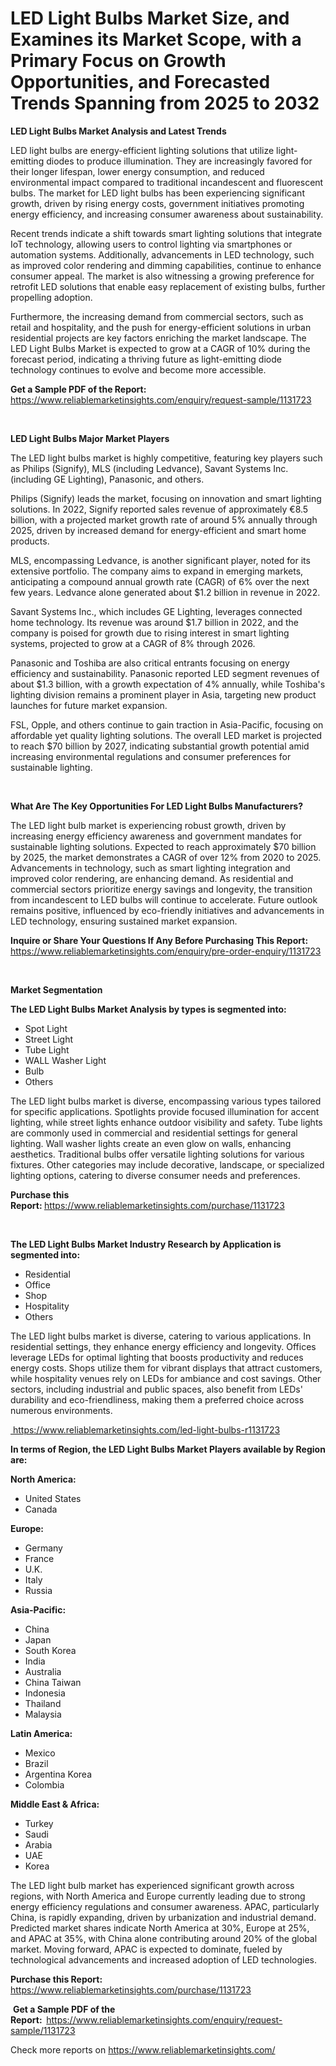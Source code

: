 <p><h1>LED Light Bulbs Market Size, and Examines its Market Scope, with a Primary Focus on Growth Opportunities, and Forecasted Trends Spanning from 2025 to 2032</h1></p><p><strong>LED Light Bulbs Market Analysis and Latest Trends</strong></p>
<p><p>LED light bulbs are energy-efficient lighting solutions that utilize light-emitting diodes to produce illumination. They are increasingly favored for their longer lifespan, lower energy consumption, and reduced environmental impact compared to traditional incandescent and fluorescent bulbs. The market for LED light bulbs has been experiencing significant growth, driven by rising energy costs, government initiatives promoting energy efficiency, and increasing consumer awareness about sustainability.</p><p>Recent trends indicate a shift towards smart lighting solutions that integrate IoT technology, allowing users to control lighting via smartphones or automation systems. Additionally, advancements in LED technology, such as improved color rendering and dimming capabilities, continue to enhance consumer appeal. The market is also witnessing a growing preference for retrofit LED solutions that enable easy replacement of existing bulbs, further propelling adoption.</p><p>Furthermore, the increasing demand from commercial sectors, such as retail and hospitality, and the push for energy-efficient solutions in urban residential projects are key factors enriching the market landscape. The LED Light Bulbs Market is expected to grow at a CAGR of 10% during the forecast period, indicating a thriving future as light-emitting diode technology continues to evolve and become more accessible.</p></p>
<p><strong>Get a Sample PDF of the Report:&nbsp;</strong> <a href="https://www.reliablemarketinsights.com/enquiry/request-sample/1131723?utm_campaign=2953&utm_medium=2&utm_source=Github&utm_content=ia&utm_term=06042025&utm_id=led-light-bulbs">https://www.reliablemarketinsights.com/enquiry/request-sample/1131723</a></p>
<p>&nbsp;</p>
<p><strong>LED Light Bulbs Major Market Players</strong></p>
<p><p>The LED light bulbs market is highly competitive, featuring key players such as Philips (Signify), MLS (including Ledvance), Savant Systems Inc. (including GE Lighting), Panasonic, and others. </p><p>Philips (Signify) leads the market, focusing on innovation and smart lighting solutions. In 2022, Signify reported sales revenue of approximately €8.5 billion, with a projected market growth rate of around 5% annually through 2025, driven by increased demand for energy-efficient and smart home products.</p><p>MLS, encompassing Ledvance, is another significant player, noted for its extensive portfolio. The company aims to expand in emerging markets, anticipating a compound annual growth rate (CAGR) of 6% over the next few years. Ledvance alone generated about $1.2 billion in revenue in 2022.</p><p>Savant Systems Inc., which includes GE Lighting, leverages connected home technology. Its revenue was around $1.7 billion in 2022, and the company is poised for growth due to rising interest in smart lighting systems, projected to grow at a CAGR of 8% through 2026.</p><p>Panasonic and Toshiba are also critical entrants focusing on energy efficiency and sustainability. Panasonic reported LED segment revenues of about $1.3 billion, with a growth expectation of 4% annually, while Toshiba's lighting division remains a prominent player in Asia, targeting new product launches for future market expansion.</p><p>FSL, Opple, and others continue to gain traction in Asia-Pacific, focusing on affordable yet quality lighting solutions. The overall LED market is projected to reach $70 billion by 2027, indicating substantial growth potential amid increasing environmental regulations and consumer preferences for sustainable lighting.</p></p>
<p>&nbsp;</p>
<p><strong>What Are The Key Opportunities For LED Light Bulbs Manufacturers?</strong></p>
<p><p>The LED light bulb market is experiencing robust growth, driven by increasing energy efficiency awareness and government mandates for sustainable lighting solutions. Expected to reach approximately $70 billion by 2025, the market demonstrates a CAGR of over 12% from 2020 to 2025. Advancements in technology, such as smart lighting integration and improved color rendering, are enhancing demand. As residential and commercial sectors prioritize energy savings and longevity, the transition from incandescent to LED bulbs will continue to accelerate. Future outlook remains positive, influenced by eco-friendly initiatives and advancements in LED technology, ensuring sustained market expansion.</p></p>
<p><strong>Inquire or Share Your Questions If Any Before Purchasing This Report:</strong> <a href="https://www.reliablemarketinsights.com/enquiry/pre-order-enquiry/1131723?utm_campaign=2953&utm_medium=2&utm_source=Github&utm_content=ia&utm_term=06042025&utm_id=led-light-bulbs">https://www.reliablemarketinsights.com/enquiry/pre-order-enquiry/1131723</a></p>
<p>&nbsp;</p>
<p><strong>Market Segmentation</strong></p>
<p><strong>The LED Light Bulbs Market Analysis by types is segmented into:</strong></p>
<p><ul><li>Spot Light</li><li>Street Light</li><li>Tube Light</li><li>WALL Washer Light</li><li>Bulb</li><li>Others</li></ul></p>
<p><p>The LED light bulbs market is diverse, encompassing various types tailored for specific applications. Spotlights provide focused illumination for accent lighting, while street lights enhance outdoor visibility and safety. Tube lights are commonly used in commercial and residential settings for general lighting. Wall washer lights create an even glow on walls, enhancing aesthetics. Traditional bulbs offer versatile lighting solutions for various fixtures. Other categories may include decorative, landscape, or specialized lighting options, catering to diverse consumer needs and preferences.</p></p>
<p><strong>Purchase this Report:&nbsp;</strong><a href="https://www.reliablemarketinsights.com/purchase/1131723?utm_campaign=2953&utm_medium=2&utm_source=Github&utm_content=ia&utm_term=06042025&utm_id=led-light-bulbs">https://www.reliablemarketinsights.com/purchase/1131723</a></p>
<p>&nbsp;</p>
<p><strong>The LED Light Bulbs Market Industry Research by Application is segmented into:</strong></p>
<p><ul><li>Residential</li><li>Office</li><li>Shop</li><li>Hospitality</li><li>Others</li></ul></p>
<p><p>The LED light bulbs market is diverse, catering to various applications. In residential settings, they enhance energy efficiency and longevity. Offices leverage LEDs for optimal lighting that boosts productivity and reduces energy costs. Shops utilize them for vibrant displays that attract customers, while hospitality venues rely on LEDs for ambiance and cost savings. Other sectors, including industrial and public spaces, also benefit from LEDs' durability and eco-friendliness, making them a preferred choice across numerous environments.</p></p>
<p><a href="https://www.reliablemarketinsights.com/led-light-bulbs-r1131723?utm_campaign=2953&utm_medium=2&utm_source=Github&utm_content=ia&utm_term=06042025&utm_id=led-light-bulbs">&nbsp;https://www.reliablemarketinsights.com/led-light-bulbs-r1131723</a></p>
<p><strong>In terms of Region, the LED Light Bulbs Market Players available by Region are:</strong></p>
<p>
    <p> <strong> North America: </strong>
        <ul>
            <li>United States</li>
            <li>Canada</li>
        </ul>
        </p> 
    <p> <strong> Europe: </strong>
        <ul>
            <li>Germany</li>
            <li>France</li>
            <li>U.K.</li>
            <li>Italy</li>
            <li>Russia</li>
        </ul>
        </p> 
    <p> <strong> Asia-Pacific: </strong>
        <ul>
            <li>China</li>
            <li>Japan</li>
            <li>South Korea</li>
            <li>India</li>
            <li>Australia</li>
            <li>China Taiwan</li>
            <li>Indonesia</li>
            <li>Thailand</li>
            <li>Malaysia</li>
        </ul>
        </p> 
    <p> <strong> Latin America: </strong>
        <ul>
            <li>Mexico</li>
            <li>Brazil</li>
            <li>Argentina Korea</li>
            <li>Colombia</li>
        </ul>
        </p> 
    <p> <strong> Middle East & Africa: </strong>
        <ul>
            <li>Turkey</li>
            <li>Saudi</li>
            <li>Arabia</li>
            <li>UAE</li>
            <li>Korea</li>
        </ul>
    </p>
    </p>
<p><p>The LED light bulb market has experienced significant growth across regions, with North America and Europe currently leading due to strong energy efficiency regulations and consumer awareness. APAC, particularly China, is rapidly expanding, driven by urbanization and industrial demand. Predicted market shares indicate North America at 30%, Europe at 25%, and APAC at 35%, with China alone contributing around 20% of the global market. Moving forward, APAC is expected to dominate, fueled by technological advancements and increased adoption of LED technologies.</p></p>
<p><strong>Purchase this Report: </strong><a href="https://www.reliablemarketinsights.com/purchase/1131723?utm_campaign=2953&utm_medium=2&utm_source=Github&utm_content=ia&utm_term=06042025&utm_id=led-light-bulbs">https://www.reliablemarketinsights.com/purchase/1131723</a></p>
<p>&nbsp;<strong>Get a Sample PDF of the Report:&nbsp;&nbsp;</strong><a href="https://www.reliablemarketinsights.com/enquiry/request-sample/1131723?utm_campaign=2953&utm_medium=2&utm_source=Github&utm_content=ia&utm_term=06042025&utm_id=led-light-bulbs">https://www.reliablemarketinsights.com/enquiry/request-sample/1131723</a></p>
<p><strong></strong></p>
<p>Check more reports on <a href="https://www.reliablemarketinsights.com/?utm_campaign=2953&utm_medium=2&utm_source=Github&utm_content=ia&utm_term=06042025&utm_id=led-light-bulbs">https://www.reliablemarketinsights.com/</a></p>